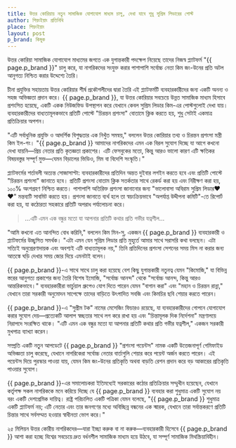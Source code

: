 ```yaml
---
title: উত্তর কোরিয়ায় নতুন সামাজিক যোগাযোগ মাধ্যম চালু, দেখা যাবে শুধু সুপ্রিম লিডারের পোস্ট
author: পিয়ংইয়াং প্রতিনিধি
place: পিয়ংইয়াং
layout: post
p_brand: কিমুক
---
```


উত্তর কোরিয়া সামাজিক যোগাযোগ মাধ্যমের জগতে এক যুগান্তকারী পদক্ষেপ নিয়েছে তাদের নিজস্ব প্ল্যাটফর্ম "{{ page.p_brand }}" চালু করে, যা নাগরিকদের সংযুক্ত করার পাশাপাশি সর্বোচ্চ নেতা কিম জং-উনের প্রতি অটল আনুগত্য নিশ্চিত করার উদ্দেশ্যে তৈরি।

চীনা প্রযুক্তির সহায়তায় উত্তর কোরিয়ার শীর্ষ প্রকৌশলীদের দ্বারা তৈরি এই প্ল্যাটফর্মটি ব্যবহারকারীদের জন্য একটি অনন্য ও সহজ অভিজ্ঞতা প্রদান করে। {{ page.p_brand }}, যা উত্তর কোরিয়ার সবচেয়ে উন্নত সামাজিক মাধ্যম হিসাবে প্রশংসিত হয়েছে, একটি একক নিউজফিড উপস্থাপন করে যেখানে কেবল সুপ্রিম লিডার কিম-এর পোস্টগুলোই দেখা যায়। ব্যবহারকারীদের বাধ্যতামূলকভাবে প্রতিটি পোস্টে "চিরন্তন প্রশংসা" বোতামে ক্লিক করতে হয়, শুধু সেটাই একমাত্র প্রতিক্রিয়ার অপশন।

"এটি সর্বাধুনিক প্রযুক্তি ও আদর্শিক বিশুদ্ধতার এক নিখুঁত সমন্বয়," বললেন উত্তর কোরিয়ার তথ্য ও চিরন্তন প্রশংসা মন্ত্রী কিম ইল-গং। "{{ page.p_brand }} আমাদের নাগরিকদের এমন এক বিরল সুযোগ দিচ্ছে যা আগে কখনো দেখা যায়নি—প্রিয় নেতার প্রতি কৃতজ্ঞতা প্রকাশের। এটি ফেসবুকের মতো, কিন্তু আরও ভালো কারণ এটি ক্ষতিকর বিষয়বস্তুর সম্পূর্ণ মুক্ত—যেমন বিড়ালের ভিডিও, মিম বা বিদেশি সংস্কৃতি।"

প্ল্যাটফর্মের শর্তাবলী অত্যন্ত সোজাসাপ্টা: ব্যবহারকারীদের প্রতিদিন অন্তত দুইবার লগইন করতে হবে এবং প্রতিটি পোস্টে "চিরন্তন প্রশংসা" জানাতে হবে। প্রতিটি প্রশংসা বোতাম ক্লিক সতর্কতার সাথে রেকর্ড করা হয় এবং নিরীক্ষণ করা হয়, ১০০% অংশগ্রহণ নিশ্চিত করতে। পাশাপাশি অতিরিক্ত প্রশংসা জানানোর জন্য "ভালোবাসা অবিরাম সুপ্রিম লিডার❤️❤️" মন্তব্যটি সাবমিট করতে হয়। প্রশংসা জানাতে ব্যর্থ হলে তা স্বয়ংক্রিয়ভাবে "অপর্যাপ্ত উদ্দীপনা কমিটি"-তে রিপোর্ট করা হয়, যা কঠোরতা সহকারে প্রতিটি অপরাধ পর্যালোচনা করে। 

> ...এটি এমন এক বন্ধুর মতো যা আপনার প্রতিটি কথার প্রতি গভীর যত্নশীল...

"আমি কখনো এত আনন্দিত বোধ করিনি," বললেন কিম মিন-সু, একজন {{ page.p_brand }} ব্যবহারকারী ও প্ল্যাটফর্মের উচ্ছ্বসিত সমর্থক। "এটা এমন যেন সুপ্রিম লিডার প্রতি মুহূর্তে আমার সাথে সরাসরি কথা বলছেন। এটা সত্যিই অনুপ্রেরণাদায়ক এবং অবশ্যই এটি বাধ্যতামূলক নয়," তিনি প্রতিদিনের প্রশংসা সেশনের সময় মিস না করার জন্য আতঙ্কে ঘড়ি দেখার সময় জোর দিয়ে এমনটাই বলেন।

{{ page.p_brand }}-এ সাথে সাথে চালু করা হয়েছে বেশ কিছু যুগান্তকারী নতুনত্ব যেমন "কিমোজি," যা বিভিন্ন স্তরের আনুগত্য প্রকাশের জন্য তৈরি বিশেষ ইমোজি, "সর্বোচ্চ আনন্দ" থেকে "সর্বোচ্চ আনন্দ, কিন্তু আরও আন্তরিকভাবে।" ব্যবহারকারীরা ভার্চুয়াল গ্রুপেও যোগ দিতে পারেন যেমন "বাগান করা" এবং "মহান ও চিরন্তন রান্না," যেখানে তারা সরকারী অনুমোদন সাপেক্ষে তাদের বাড়িতে উৎপাদিত সবজি এবং কিমচির ছবি শেয়ার করতে পারেন।

{{ page.p_brand }}-এ "সুপ্রীম টক" নামের মেসেজিং ফিচারও রয়েছে, যা ব্যবহারকারীদের গোপনে যোগাযোগ করার সুযোগ দেয়—প্রত্যেকটি আলাপ স্বচ্ছতার সাথে লগ করে রাখা হয় এবং "চিন্তামূলক দিক নির্দেশনা" মন্ত্রণালয়ে নিরাপদে সংরক্ষিত থাকে। "এটি এমন এক বন্ধুর মতো যা আপনার প্রতিটি কথার প্রতি গভীর যত্নশীল," একজন সরকারী মুখপাত্র ব্যাখ্যা করেন।

সম্প্রতি একটি নতুন আপডেটে {{ page.p_brand }} "প্রশংসা পয়েন্টস" নামক একটি উত্তেজনাপূর্ণ গেমিফাইড অভিজ্ঞতা চালু করেছে, যেখানে নাগরিকেরা সর্বোচ্চ নেতার বার্তাগুলি শেয়ার করে পয়েন্ট অর্জন করতে পারেন। এই পয়েন্টস দিয়ে পুরস্কার পাওয়া যায়, যেমন কিম জং-উনের প্রতিকৃতি অথবা বাড়তি রেশন প্রদান করে বড় আকারের প্রতিকৃতি পাওয়ার সুযোগ।

{{ page.p_brand }}-এর সমালোচকরা ইতিমধ্যেই সরকারের কঠোর প্রতিক্রিয়ার সম্মুখীন হয়েছেন, যেখানে কর্তৃপক্ষ সকল নাগরিককে মনে করিয়ে দিচ্ছে যে {{ page.p_brand }} ব্যবহার করা শুধুমাত্র একটি সুযোগ নয় বরং একটি দেশপ্রেমিক দায়িত্ব। রাষ্ট্র পরিচালিত একটি পত্রিকা যেমন বলেছে, "{{ page.p_brand }} শুধুমাত্র একটি প্ল্যাটফর্ম নয়; এটি নেতার এবং তার জনগণের মধ্যে অবিচ্ছিন্ন বন্ধনের এক স্মারক, যেখানে তারা সর্বান্তকরণে প্রতিটি চিন্তার সাথে সর্বসম্মত হওয়ার স্বাধীনতা ভোগ করে।"

২৫ মিলিয়ন উত্তর কোরীয় নাগরিকদের—যারা ইচ্ছা করুক বা না করুক—ব্যবহারকারী হিসেবে {{ page.p_brand }} আশা করা হচ্ছে বিশ্বের সবচেয়ে দ্রুত বর্ধনশীল সামাজিক মাধ্যম হয়ে উঠবে, যা সম্পূর্ণ সামাজিক মিথস্ক্রিয়াবিহীন।
